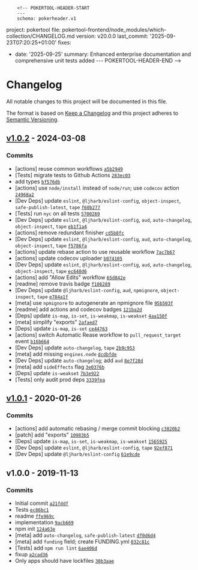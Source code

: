         <!-- POKERTOOL-HEADER-START
        ---
        schema: pokerheader.v1
project: pokertool
file: pokertool-frontend/node_modules/which-collection/CHANGELOG.md
version: v20.0.0
last_commit: '2025-09-23T07:20:25+01:00'
fixes:
- date: '2025-09-25'
  summary: Enhanced enterprise documentation and comprehensive unit tests added
        ---
        POKERTOOL-HEADER-END -->
# Changelog

All notable changes to this project will be documented in this file.

The format is based on [Keep a Changelog](https://keepachangelog.com/en/1.0.0/)
and this project adheres to [Semantic Versioning](https://semver.org/spec/v2.0.0.html).

## [v1.0.2](https://github.com/inspect-js/which-collection/compare/v1.0.1...v1.0.2) - 2024-03-08

### Commits

- [actions] reuse common workflows [`a5b2949`](https://github.com/inspect-js/which-collection/commit/a5b294901933131cf753c260c0dccf15c1aeeadc)
- [Tests] migrate tests to Github Actions [`283ec03`](https://github.com/inspect-js/which-collection/commit/283ec03d70ad8fdc94b3d77c1b11de011617a04d)
- add types [`bf576db`](https://github.com/inspect-js/which-collection/commit/bf576db80dbc9bca1332622f0b6c4772706dca45)
- [actions] use `node/install` instead of `node/run`; use `codecov` action [`24968a2`](https://github.com/inspect-js/which-collection/commit/24968a2aa55109520e2ec0532343224e11a6e311)
- [Dev Deps] update `eslint`, `@ljharb/eslint-config`, `object-inspect`, `safe-publish-latest`, `tape` [`f60b277`](https://github.com/inspect-js/which-collection/commit/f60b27727206261a0359adb5588cba645eb56cf8)
- [Tests] run `nyc` on all tests [`5700269`](https://github.com/inspect-js/which-collection/commit/57002694f9b5f40078bd2777ecc934ece544a556)
- [Dev Deps] update `eslint`, `@ljharb/eslint-config`, `aud`, `auto-changelog`, `object-inspect`, `tape` [`eb1f1a4`](https://github.com/inspect-js/which-collection/commit/eb1f1a468f53bcbed6ddf7459f0811a0f5ea37a7)
- [actions] remove redundant finisher [`cd5b8fc`](https://github.com/inspect-js/which-collection/commit/cd5b8fcddb9d8ea9ea5132b88c50357e2409a277)
- [Dev Deps] update `eslint`, `@ljharb/eslint-config`, `aud`, `auto-changelog`, `object-inspect`, `tape` [`f5786fa`](https://github.com/inspect-js/which-collection/commit/f5786fa3189c884debfa4f160a1733a738acccec)
- [actions] update rebase action to use reusable workflow [`7ac7b67`](https://github.com/inspect-js/which-collection/commit/7ac7b6777797230ca105f9c1560e7b5fc3ba901f)
- [actions] update codecov uploader [`b074105`](https://github.com/inspect-js/which-collection/commit/b074105e5001df42a8889cd8cadaabd2a2fc276c)
- [Dev Deps] update `eslint`, `@ljharb/eslint-config`, `aud`, `auto-changelog`, `object-inspect`, `tape` [`ec640d6`](https://github.com/inspect-js/which-collection/commit/ec640d667a48428aec41e19769ae9490da8301e1)
- [actions] add "Allow Edits" workflow [`65d842e`](https://github.com/inspect-js/which-collection/commit/65d842ee9c09ed60370cf14a721b94f9a5de43cd)
- [readme] remove travis badge [`f106289`](https://github.com/inspect-js/which-collection/commit/f10628946ad70286f503497850f6dd2350311577)
- [Dev Deps] update `@ljharb/eslint-config`, `aud`, `npmignore`, `object-inspect`, `tape` [`e784a1f`](https://github.com/inspect-js/which-collection/commit/e784a1fe96f8bc3eb21350ec7a35c3cf24c66a35)
- [meta] use `npmignore` to autogenerate an npmignore file [`95b503f`](https://github.com/inspect-js/which-collection/commit/95b503fd95f30deca71415da97937a3620e24912)
- [readme] add actions and codecov badges [`121ba2d`](https://github.com/inspect-js/which-collection/commit/121ba2d320ecefd51e4af06cacae2f71dd51b59d)
- [Deps] update `is-map`, `is-set`, `is-weakmap`, `is-weakset` [`4aa150f`](https://github.com/inspect-js/which-collection/commit/4aa150fdad7b8c0728972d6b074cb43464681e97)
- [meta] simplify "exports" [`2afaed7`](https://github.com/inspect-js/which-collection/commit/2afaed7f8918aa87a380c333944db274670838ae)
- [Deps] update `is-map`, `is-set` [`ce44763`](https://github.com/inspect-js/which-collection/commit/ce447638a94303f0571b4c3d12389c20a61d7817)
- [actions] switch Automatic Rease workflow to `pull_request_target` event [`b16b664`](https://github.com/inspect-js/which-collection/commit/b16b6641301c3c9ef7df8000be13a69b8087474f)
- [Dev Deps] update `auto-changelog`, `tape` [`2b9c953`](https://github.com/inspect-js/which-collection/commit/2b9c953b469d7fd0e86d96b89f20ef0c424e4ba1)
- [meta] add missing `engines.node` [`dcdbfde`](https://github.com/inspect-js/which-collection/commit/dcdbfdecc9f77daf99735d1f5377d9f3894fead3)
- [Dev Deps] update `auto-changelog`; add `aud` [`8e7f28d`](https://github.com/inspect-js/which-collection/commit/8e7f28d82f6240b2eaf763c32a3ede53be6cdfe1)
- [meta] add `sideEffects` flag [`3e0376b`](https://github.com/inspect-js/which-collection/commit/3e0376b80d7a18b78fdc898a9a166e9ffc83eee3)
- [Deps] update `is-weakset` [`7b3e922`](https://github.com/inspect-js/which-collection/commit/7b3e922ca0f9f356c1cbf4701857d71b378eb7d7)
- [Tests] only audit prod deps [`3339fea`](https://github.com/inspect-js/which-collection/commit/3339fea827a7fdcf8db868bb52278a3186593d48)

## [v1.0.1](https://github.com/inspect-js/which-collection/compare/v1.0.0...v1.0.1) - 2020-01-26

### Commits

- [actions] add automatic rebasing / merge commit blocking [`c3820b2`](https://github.com/inspect-js/which-collection/commit/c3820b2e8c88548f2c7da4080b1d1b6b41be97a4)
- [patch] add "exports" [`10983b5`](https://github.com/inspect-js/which-collection/commit/10983b5fdcc453c64216c3d6aa3fb93340091818)
- [Deps] update `is-map`, `is-set`, `is-weakmap`, `is-weakset` [`1565925`](https://github.com/inspect-js/which-collection/commit/1565925705c4abfe88065b211d1d960791f7cd3c)
- [Dev Deps] update `eslint`, `@ljharb/eslint-config`, `tape` [`92ef871`](https://github.com/inspect-js/which-collection/commit/92ef871338395352f1bafc3156088361a3fd917a)
- [Dev Deps] update `@ljharb/eslint-config` [`61e9cde`](https://github.com/inspect-js/which-collection/commit/61e9cde1830ccc2b551dd6a1a873ae2cf27a74c7)

## v1.0.0 - 2019-11-13

### Commits

- Initial commit [`a21fddf`](https://github.com/inspect-js/which-collection/commit/a21fddffef3b2f21923e4d056295dd63661d8155)
- Tests [`ec86bc1`](https://github.com/inspect-js/which-collection/commit/ec86bc12f0516bd662c6e2966b36de2e1128a431)
- readme [`ffe969c`](https://github.com/inspect-js/which-collection/commit/ffe969cf4388d18e12c664cc51498bbdef08e565)
- implementation [`9acb669`](https://github.com/inspect-js/which-collection/commit/9acb6695e6a5e60f4c0b6de59eaf8b1f681d78e5)
- npm init [`124a63e`](https://github.com/inspect-js/which-collection/commit/124a63ee68a0015b47cbcc08b0d5598e553e7c9a)
- [meta] add `auto-changelog`, `safe-publish-latest` [`df0d6d4`](https://github.com/inspect-js/which-collection/commit/df0d6d4f1efbc4d9b327471b9c659bd487b25b49)
- [meta] add `funding` field; create FUNDING.yml [`032c81c`](https://github.com/inspect-js/which-collection/commit/032c81c826d68acd6242fa87fd6348db70135506)
- [Tests] add `npm run lint` [`6ae406d`](https://github.com/inspect-js/which-collection/commit/6ae406d9e459779abbdd90f48559552f740b05c9)
- fixup [`a2cad36`](https://github.com/inspect-js/which-collection/commit/a2cad363f12e30afe7619597187c5d4dc840a2a7)
- Only apps should have lockfiles [`30b3aae`](https://github.com/inspect-js/which-collection/commit/30b3aae37155f0786e4582501369f738b3282cd7)
